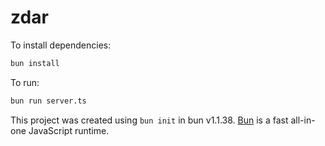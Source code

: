 # zdar

To install dependencies:

```bash
bun install
```

To run:

```bash
bun run server.ts
```

This project was created using `bun init` in bun v1.1.38. [Bun](https://bun.sh) is a fast all-in-one JavaScript runtime.
